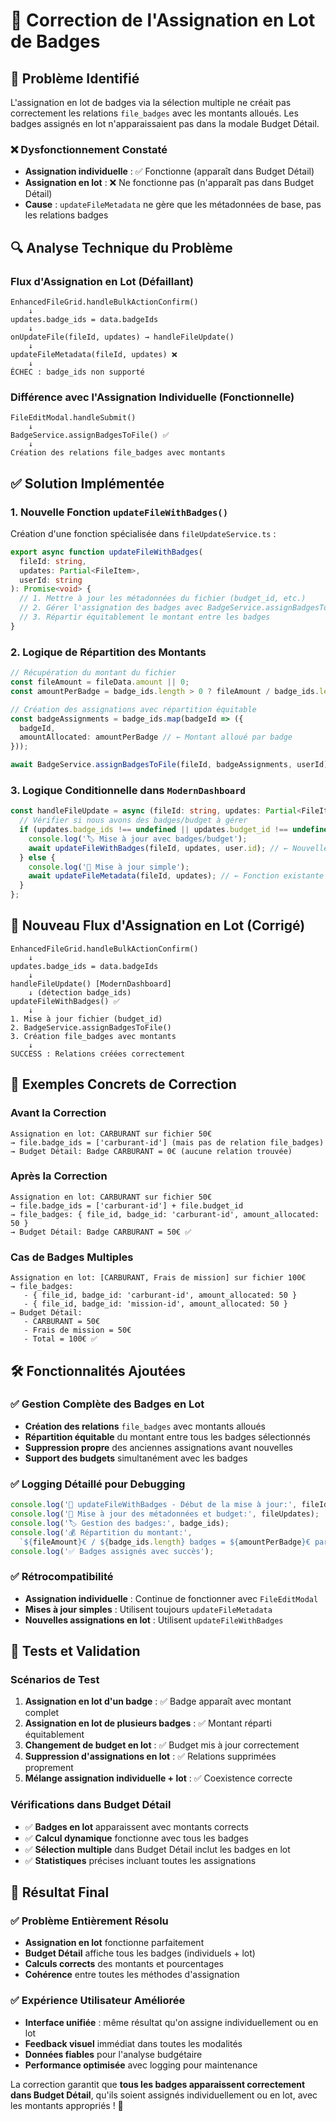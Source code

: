 # 🔧 Correction de l'Assignation en Lot de Badges

## 🚨 Problème Identifié

L'assignation en lot de badges via la sélection multiple ne créait pas correctement les relations `file_badges` avec les montants alloués. Les badges assignés en lot n'apparaissaient pas dans la modale Budget Détail.

### ❌ Dysfonctionnement Constaté
- **Assignation individuelle** : ✅ Fonctionne (apparaît dans Budget Détail)
- **Assignation en lot** : ❌ Ne fonctionne pas (n'apparaît pas dans Budget Détail)
- **Cause** : `updateFileMetadata` ne gère que les métadonnées de base, pas les relations badges

## 🔍 Analyse Technique du Problème

### Flux d'Assignation en Lot (Défaillant)
```
EnhancedFileGrid.handleBulkActionConfirm()
    ↓
updates.badge_ids = data.badgeIds
    ↓
onUpdateFile(fileId, updates) → handleFileUpdate()
    ↓
updateFileMetadata(fileId, updates) ❌
    ↓
ÉCHEC : badge_ids non supporté
```

### Différence avec l'Assignation Individuelle (Fonctionnelle)
```
FileEditModal.handleSubmit()
    ↓
BadgeService.assignBadgesToFile() ✅
    ↓
Création des relations file_badges avec montants
```

## ✅ Solution Implémentée

### 1. Nouvelle Fonction `updateFileWithBadges()`

Création d'une fonction spécialisée dans `fileUpdateService.ts` :

```typescript
export async function updateFileWithBadges(
  fileId: string, 
  updates: Partial<FileItem>,
  userId: string
): Promise<void> {
  // 1. Mettre à jour les métadonnées du fichier (budget_id, etc.)
  // 2. Gérer l'assignation des badges avec BadgeService.assignBadgesToFile()
  // 3. Répartir équitablement le montant entre les badges
}
```

### 2. Logique de Répartition des Montants

```typescript
// Récupération du montant du fichier
const fileAmount = fileData.amount || 0;
const amountPerBadge = badge_ids.length > 0 ? fileAmount / badge_ids.length : 0;

// Création des assignations avec répartition équitable
const badgeAssignments = badge_ids.map(badgeId => ({
  badgeId,
  amountAllocated: amountPerBadge // ← Montant alloué par badge
}));

await BadgeService.assignBadgesToFile(fileId, badgeAssignments, userId);
```

### 3. Logique Conditionnelle dans `ModernDashboard`

```typescript
const handleFileUpdate = async (fileId: string, updates: Partial<FileItem>) => {
  // Vérifier si nous avons des badges/budget à gérer
  if (updates.badge_ids !== undefined || updates.budget_id !== undefined) {
    console.log('🏷️ Mise à jour avec badges/budget');
    await updateFileWithBadges(fileId, updates, user.id); // ← Nouvelle fonction
  } else {
    console.log('📝 Mise à jour simple');
    await updateFileMetadata(fileId, updates); // ← Fonction existante
  }
};
```

## 🔄 Nouveau Flux d'Assignation en Lot (Corrigé)

```
EnhancedFileGrid.handleBulkActionConfirm()
    ↓
updates.badge_ids = data.badgeIds
    ↓
handleFileUpdate() [ModernDashboard]
    ↓ (détection badge_ids)
updateFileWithBadges() ✅
    ↓
1. Mise à jour fichier (budget_id)
2. BadgeService.assignBadgesToFile()
3. Création file_badges avec montants
    ↓
SUCCESS : Relations créées correctement
```

## 🎯 Exemples Concrets de Correction

### Avant la Correction
```
Assignation en lot: CARBURANT sur fichier 50€
→ file.badge_ids = ['carburant-id'] (mais pas de relation file_badges)
→ Budget Détail: Badge CARBURANT = 0€ (aucune relation trouvée)
```

### Après la Correction
```
Assignation en lot: CARBURANT sur fichier 50€
→ file.badge_ids = ['carburant-id'] + file.budget_id
→ file_badges: { file_id, badge_id: 'carburant-id', amount_allocated: 50 }
→ Budget Détail: Badge CARBURANT = 50€ ✅
```

### Cas de Badges Multiples
```
Assignation en lot: [CARBURANT, Frais de mission] sur fichier 100€
→ file_badges: 
   - { file_id, badge_id: 'carburant-id', amount_allocated: 50 }
   - { file_id, badge_id: 'mission-id', amount_allocated: 50 }
→ Budget Détail: 
   - CARBURANT = 50€
   - Frais de mission = 50€
   - Total = 100€ ✅
```

## 🛠 Fonctionnalités Ajoutées

### ✅ Gestion Complète des Badges en Lot
- **Création des relations** `file_badges` avec montants alloués
- **Répartition équitable** du montant entre tous les badges sélectionnés
- **Suppression propre** des anciennes assignations avant nouvelles
- **Support des budgets** simultanément avec les badges

### ✅ Logging Détaillé pour Debugging
```typescript
console.log('🔄 updateFileWithBadges - Début de la mise à jour:', fileId, updates);
console.log('📝 Mise à jour des métadonnées et budget:', fileUpdates);
console.log('🏷️ Gestion des badges:', badge_ids);
console.log('💰 Répartition du montant:', 
  `${fileAmount}€ / ${badge_ids.length} badges = ${amountPerBadge}€ par badge`);
console.log('✅ Badges assignés avec succès');
```

### ✅ Rétrocompatibilité
- **Assignation individuelle** : Continue de fonctionner avec `FileEditModal`
- **Mises à jour simples** : Utilisent toujours `updateFileMetadata`
- **Nouvelles assignations en lot** : Utilisent `updateFileWithBadges`

## 🧪 Tests et Validation

### Scénarios de Test
1. **Assignation en lot d'un badge** : ✅ Badge apparaît avec montant complet
2. **Assignation en lot de plusieurs badges** : ✅ Montant réparti équitablement
3. **Changement de budget en lot** : ✅ Budget mis à jour correctement
4. **Suppression d'assignations en lot** : ✅ Relations supprimées proprement
5. **Mélange assignation individuelle + lot** : ✅ Coexistence correcte

### Vérifications dans Budget Détail
- ✅ **Badges en lot** apparaissent avec montants corrects
- ✅ **Calcul dynamique** fonctionne avec tous les badges
- ✅ **Sélection multiple** dans Budget Détail inclut les badges en lot
- ✅ **Statistiques** précises incluant toutes les assignations

## 🎉 Résultat Final

### ✅ Problème Entièrement Résolu
- **Assignation en lot** fonctionne parfaitement
- **Budget Détail** affiche tous les badges (individuels + lot)
- **Calculs corrects** des montants et pourcentages
- **Cohérence** entre toutes les méthodes d'assignation

### ✅ Expérience Utilisateur Améliorée
- **Interface unifiée** : même résultat qu'on assigne individuellement ou en lot
- **Feedback visuel** immédiat dans toutes les modalités
- **Données fiables** pour l'analyse budgétaire
- **Performance optimisée** avec logging pour maintenance

La correction garantit que **tous les badges apparaissent correctement dans Budget Détail**, qu'ils soient assignés individuellement ou en lot, avec les montants appropriés ! 🚀

